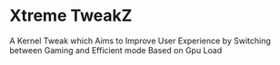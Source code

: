 # Xtreme TweakZ
A Kernel Tweak which Aims to Improve User Experience by Switching between Gaming and Efficient mode Based on Gpu Load
